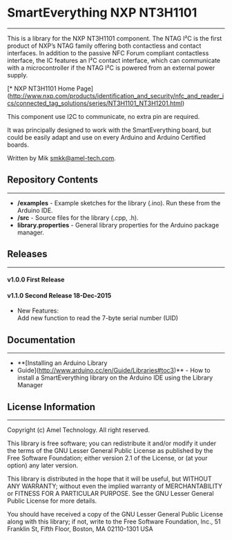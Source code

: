 # SmartEverything NXP NT3H1101
----
This is a library for the NXP NT3H1101 component.
The NTAG I²C is the first product of NXP’s NTAG family offering both contactless and contact interfaces. 
In addition to the passive NFC Forum compliant contactless interface, the IC features an I²C contact interface, 
which can communicate with a microcontroller if the NTAG I²C is powered from an external power supply.

[* NXP NT3H1101 Home Page]
(http://www.nxp.com/products/identification_and_security/nfc_and_reader_ics/connected_tag_solutions/series/NT3H1101_NT3H1201.html)

This component use I2C to communicate, no extra pin are required.

It was principally designed to work with the SmartEverything board, but could
be easily adapt and use on every Arduino and Arduino Certified boards.

Written by Mik <smkk@amel-tech.com>.  

## Repository Contents
-------------------

* **/examples** - Example sketches for the library (.ino). Run these from the Arduino IDE. 
* **/src** - Source files for the library (.cpp, .h).
* **library.properties** - General library properties for the Arduino package manager.

## Releases
---
#### v1.0.0 First Release
#### v1.1.0 Second Release 18-Dec-2015
* New Features:<br>
    Add new function to read the 7-byte serial number (UID)

## Documentation
--------------

* **[Installing an Arduino Library
* Guide](http://www.arduino.cc/en/Guide/Libraries#toc3)** - How to install a SmartEverything library on the Arduino IDE using the Library Manager


## License Information
-------------------

Copyright (c) Amel Technology. All right reserved.

This library is free software; you can redistribute it and/or
modify it under the terms of the GNU Lesser General Public
License as published by the Free Software Foundation; either
version 2.1 of the License, or (at your option) any later version.

This library is distributed in the hope that it will be useful,
but WITHOUT ANY WARRANTY; without even the implied warranty of
MERCHANTABILITY or FITNESS FOR A PARTICULAR PURPOSE. See the GNU
Lesser General Public License for more details.

You should have received a copy of the GNU Lesser General Public
License along with this library; if not, write to the Free Software
Foundation, Inc., 51 Franklin St, Fifth Floor, Boston, MA 02110-1301 USA


